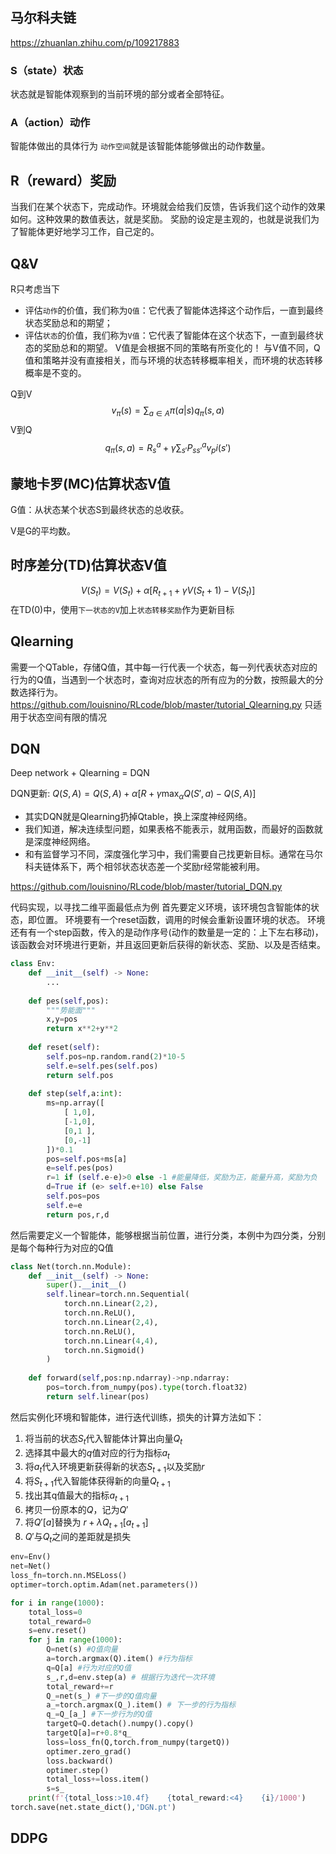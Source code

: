 ## 马尔科夫链
https://zhuanlan.zhihu.com/p/109217883
### S（state）状态
状态就是智能体观察到的当前环境的部分或者全部特征。

### A（action）动作
智能体做出的具体行为
`动作空间`就是该智能体能够做出的动作数量。
## R（reward）奖励
当我们在某个状态下，完成动作。环境就会给我们反馈，告诉我们这个动作的效果如何。这种效果的数值表达，就是奖励。
奖励的设定是主观的，也就是说我们为了智能体更好地学习工作，自己定的。

## Q&V
R只考虑当下
- 评估`动作`的价值，我们称为`Q值`：它代表了智能体选择这个动作后，一直到最终状态奖励总和的期望； 
- 评估`状态`的价值，我们称为`V值`：它代表了智能体在这个状态下，一直到最终状态的奖励总和的期望。
V值是会根据不同的策略有所变化的！
与V值不同，Q值和策略并没有直接相关，而与环境的状态转移概率相关，而环境的状态转移概率是不变的。

Q到V
$$
v_\pi(s)=\sum_{a\in A}\pi(a|s)q_\pi(s,a)
$$
V到Q
$$
q_\pi(s,a)=R_{s}^a+\gamma\sum_{s'}P_{ss'}^av_pi(s')
$$
## 蒙地卡罗(MC)估算状态V值
G值：从状态某个状态S到最终状态的总收获。

V是G的平均数。

## 时序差分(TD)估算状态V值

$$
V(S_t)=V(S_t)+\alpha[R_{t+1}+\gamma V(S_t+1)-V(S_t)]
$$
在TD(0)中，使用`下一状态的V`加上`状态转移奖励`作为更新目标
## Qlearning
需要一个QTable，存储Q值，其中每一行代表一个状态，每一列代表状态对应的行为的Q值，当遇到一个状态时，查询对应状态的所有应为的分数，按照最大的分数选择行为。
https://github.com/louisnino/RLcode/blob/master/tutorial_Qlearning.py
只适用于状态空间有限的情况
## DQN
Deep network + Qlearning = DQN

DQN更新: $Q(S,A)=Q(S,A)+\alpha[R+\gamma \max_{\alpha}Q(S',a)-Q(S,A)]$
- 其实DQN就是Qlearning扔掉Qtable，换上深度神经网络。
- 我们知道，解决连续型问题，如果表格不能表示，就用函数，而最好的函数就是深度神经网络。
- 和有监督学习不同，深度强化学习中，我们需要自己找更新目标。通常在马尔科夫链体系下，两个相邻状态状态差一个奖励r经常能被利用。

https://github.com/louisnino/RLcode/blob/master/tutorial_DQN.py

代码实现，以寻找二维平面最低点为例
首先要定义环境，该环境包含智能体的状态，即位置。
环境要有一个reset函数，调用的时候会重新设置环境的状态。
环境还有有一个step函数，传入的是动作序号(动作的数量是一定的：上下左右移动)，该函数会对环境进行更新，并且返回更新后获得的新状态、奖励、以及是否结束。
```python
class Env:
    def __init__(self) -> None:
        ...
    
    def pes(self,pos):
        """势能面"""
        x,y=pos
        return x**2+y**2
    
    def reset(self):
        self.pos=np.random.rand(2)*10-5
        self.e=self.pes(self.pos)
        return self.pos
    
    def step(self,a:int):
        ms=np.array([
            [ 1,0],
            [-1,0],
            [0,1 ],
            [0,-1]
        ])*0.1
        pos=self.pos+ms[a]
        e=self.pes(pos)
        r=1 if (self.e-e)>0 else -1 #能量降低，奖励为正，能量升高，奖励为负
        d=True if (e> self.e+10) else False
        self.pos=pos
        self.e=e
        return pos,r,d
```
然后需要定义一个智能体，能够根据当前位置，进行分类，本例中为四分类，分别是每个每种行为对应的Q值
```python
class Net(torch.nn.Module):
    def __init__(self) -> None:
        super().__init__()
        self.linear=torch.nn.Sequential(
            torch.nn.Linear(2,2),
            torch.nn.ReLU(),
            torch.nn.Linear(2,4),
            torch.nn.ReLU(),
            torch.nn.Linear(4,4),
            torch.nn.Sigmoid()
        )
    
    def forward(self,pos:np.ndarray)->np.ndarray:
        pos=torch.from_numpy(pos).type(torch.float32)
        return self.linear(pos)
```
然后实例化环境和智能体，进行迭代训练，损失的计算方法如下：
1. 将当前的状态$S_t$代入智能体计算出向量$Q_t$
2. 选择其中最大的$q$值对应的行为指标$a_t$
3. 将$a_t$代入环境更新获得新的状态$S_{t+1}$以及奖励$r$
4. 将$S_{t+1}$代入智能体获得新的向量$Q_{t+1}$
5. 找出其q值最大的指标$a_{t+1}$
6. 拷贝一份原本的$Q$，记为$Q'$
7. 将$Q'[a]$替换为 $r+\lambda Q_{t+1}[a_{t+1}]$
8. $Q'$与$Q_t$之间的差距就是损失
```python
env=Env()
net=Net()
loss_fn=torch.nn.MSELoss()
optimer=torch.optim.Adam(net.parameters())

for i in range(1000):
    total_loss=0
    total_reward=0
    s=env.reset()
    for j in range(1000):
        Q=net(s) #Q值向量
        a=torch.argmax(Q).item() #行为指标
        q=Q[a] #行为对应的Q值
        s_,r,d=env.step(a) # 根据行为迭代一次环境
        total_reward+=r
        Q_=net(s_) #下一步的Q值向量
        a_=torch.argmax(Q_).item() # 下一步的行为指标
        q_=Q_[a_] #下一步行为的Q值
        targetQ=Q.detach().numpy().copy()
        targetQ[a]=r+0.8*q_
        loss=loss_fn(Q,torch.from_numpy(targetQ))
        optimer.zero_grad()
        loss.backward()
        optimer.step()
        total_loss+=loss.item()
        s=s_
    print(f'{total_loss:>10.4f}    {total_reward:<4}    {i}/1000')
torch.save(net.state_dict(),'DGN.pt')
```
## DDPG
